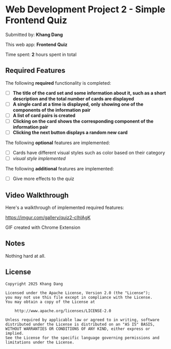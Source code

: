 # Web Development Project 2 - Simple Frontend Quiz

Submitted by: **Khang Dang**

This web app: **Frontend Quiz**

Time spent: **2** hours spent in total

## Required Features

The following **required** functionality is completed:

- [ ] **The title of the card set and some information about it, such as a short description and the total number of cards are displayed**
- [ ] **A single card at a time is displayed, only showing one of the components of the information pair**
- [ ] **A list of card pairs is created**
- [ ] **Clicking on the card shows the corresponding component of the information pair**
- [ ] **Clicking the next button displays a random new card**

The following **optional** features are implemented:

- [ ] Cards have different visual styles such as color based on their category
- [ ] *visual style implemented*

The following **additional** features are implemented:

* [ ] Give more effects to the quiz

## Video Walkthrough

Here's a walkthrough of implemented required features:

https://imgur.com/gallery/quiz2-cIhlAgK

<!-- Replace this with whatever GIF tool you used! -->
GIF created with Chrome Extension 

## Notes

Nothing hard at all.

## License

    Copyright 2025 Khang Dang

    Licensed under the Apache License, Version 2.0 (the "License");
    you may not use this file except in compliance with the License.
    You may obtain a copy of the License at

        http://www.apache.org/licenses/LICENSE-2.0

    Unless required by applicable law or agreed to in writing, software
    distributed under the License is distributed on an "AS IS" BASIS,
    WITHOUT WARRANTIES OR CONDITIONS OF ANY KIND, either express or implied.
    See the License for the specific language governing permissions and
    limitations under the License.
